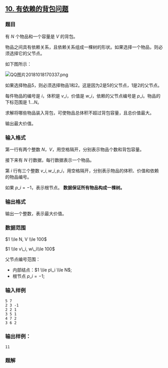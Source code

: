 ## [10\. 有依赖的背包问题](https://www.acwing.com/problem/content/10/)

### 题目

有 $N$ 个物品和一个容量是 $V$ 的背包。

物品之间具有依赖关系，且依赖关系组成一棵树的形状。如果选择一个物品，则必须选择它的父节点。

如下图所示：

![QQ图片20181018170337.png](/media/article/image/2018/10/18/1_bb51ecbcd2-QQ图片20181018170337.png)

如果选择物品5，则必须选择物品1和2。这是因为2是5的父节点，1是2的父节点。

每件物品的编号是 $i$，体积是 $v\_i$，价值是 $w\_i$，依赖的父节点编号是 $p\_i$。物品的下标范围是 $1 … N$。

求解将哪些物品装入背包，可使物品总体积不超过背包容量，且总价值最大。

输出最大价值。

### 输入格式

第一行有两个整数 $N，V$，用空格隔开，分别表示物品个数和背包容量。

接下来有 $N$ 行数据，每行数据表示一个物品。

第 $i$ 行有三个整数 $v\_i, w\_i, p\_i$，用空格隔开，分别表示物品的体积、价值和依赖的物品编号。

如果 $p\_i = -1$，表示根节点。 **数据保证所有物品构成一棵树。**

### 输出格式

输出一个整数，表示最大价值。

### 数据范围

$1 \\le N, V \\le 100$

$1 \\le v\_i, w\_i\\le 100$

父节点编号范围：

- 内部结点：$1 \\le p\_i \\le N$;
- 根节点 $p\_i = -1$;

### 输入样例

```
5 7
2 3 -1
2 2 1
3 5 1
4 7 2
3 6 2
```

### 输出样例：

```
11
```

### 题解

